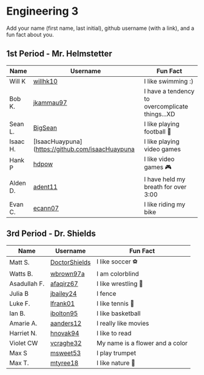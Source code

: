 # Engineering 3

Add your name (first name, last initial), github username (with a link), and a fun fact about you.

## 1st Period - Mr. Helmstetter
Name | Username | Fun Fact
--- | --- | ---
Will K | [willhk10](https://github.com/willhk10) | I like swimming :)
Bob K.|[jkammau97](https://github.com/jkammau97)| I have a tendency to overcomplicate things...XD
Sean L. | [BigSean](https://github.com/slynch66) | I like playing football :football:
Isaac H. |[IsaacHuaypuna](https://github.com/isaacHuaypuna | I like playing video games
Hank P| [hdpow](https://github.com/hdpow) | I like video games :video_game:
Alden D. | [adent11](https://github.com/adent11) | I have held my breath for over 3:00
Evan C.|[ecann07](https://github.com/ecann07)| I like riding my bike 


## 3rd Period - Dr. Shields
Name | Username | Fun Fact
--- | --- | ---
Matt S. | [DoctorShields](https://github.com/DoctorShields) | I like soccer :soccer:
Watts B. | [wbrown97a](https://github.com/wbrown97a) | I am colorblind 
Asadullah F. |[afaqirz67](https://github.com/afaqirz67)  | I like wrestling :wrestling:
Julia B | [jbailey24](https://github.com/jbailey24) | I fence
Luke F. | [lfrank01](https://github.com/lfrank01) | I like tennis :tennis:
Ian B. | [ibolton95](https://github.com/ibolton95) | I like basketball
Amarie A. | [aanders12](https://github.com/aanders12) | I really like movies
Harriet N. | [hnovak94](https://github.com/hnovak94) | I like to read
Violet CW | [vcraghe32](https://github.com/vcraghe32)| My name is a flower and a color
Max S | [msweet53](https://github.com/msweet53)| I play trumpet
Max T. | [mtyree18](https://github.com/mtyree18) | I like nature :palm_tree:
